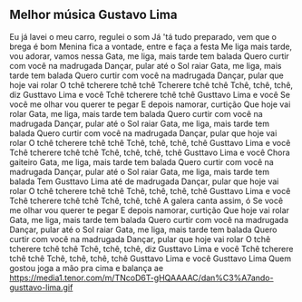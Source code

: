 ## Melhor música Gustavo Lima

Eu já lavei o meu carro, regulei o som
Já 'tá tudo preparado, vem que o brega é bom
Menina fica a vontade, entre e faça a festa
Me liga mais tarde, vou adorar, vamos nessa
Gata, me liga, mais tarde tem balada
Quero curtir com você na madrugada
Dançar, pular até o Sol raiar
Gata, me liga, mais tarde tem balada
Quero curtir com você na madrugada
Dançar, pular que hoje vai rolar
O tchê tcherere tchê tchê
Tcherere tchê tchê
Tchê, tchê, tchê, diz
Gusttavo Lima e você
Tchê tcherere tchê tchê
Gusttavo Lima e você
Se você me olhar vou querer te pegar
E depois namorar, curtição
Que hoje vai rolar
Gata, me liga, mais tarde tem balada
Quero curtir com você na madrugada
Dançar, pular até o Sol raiar
Gata, me liga, mais tarde tem balada
Quero curtir com você na madrugada
Dançar, pular que hoje vai rolar
O tchê tcherere tchê tchê
Tchê, tchê, tchê, tchê
Gusttavo Lima e você
Tchê tcherere tchê tchê
Tchê, tchê, tchê, tchê
Gusttavo Lima e você
Chora gaiteiro
Gata, me liga, mais tarde tem balada
Quero curtir com você na madrugada
Dançar, pular até o Sol raiar
Gata, me liga, mais tarde tem balada
Tem Gusttavo Lima até de madrugada
Dançar, pular que hoje vai rolar
O tchê tcherere tchê tchê
Tchê, tchê, tchê, tchê
Gusttavo Lima e você
Tchê tcherere tchê tchê
Tchê, tchê, tchê
A galera canta assim, ó
Se você me olhar vou querer te pegar
E depois namorar, curtição
Que hoje vai rolar
Gata, me liga, mais tarde tem balada
Quero curtir com você na madrugada
Dançar, pular até o Sol raiar
Gata, me liga, mais tarde tem balada
Quero curtir com você na madrugada
Dançar, pular que hoje vai rolar
O tchê tcherere tchê tchê
Tchê, tchê, tchê, diz
Gusttavo Lima e você
Tchê tcherere tchê tchê
Tchê, tchê, tchê, tchê
Gusttavo Lima e você
Gusttavo Lima
Quem gostou joga a mão pra cima e balança ae
https://media1.tenor.com/m/TNcoD6T-gHQAAAAC/dan%C3%A7ando-gusttavo-lima.gif
